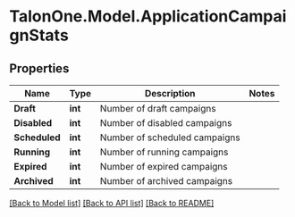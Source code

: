 
# TalonOne.Model.ApplicationCampaignStats

## Properties

Name | Type | Description | Notes
------------ | ------------- | ------------- | -------------
**Draft** | **int** | Number of draft campaigns | 
**Disabled** | **int** | Number of disabled campaigns | 
**Scheduled** | **int** | Number of scheduled campaigns | 
**Running** | **int** | Number of running campaigns | 
**Expired** | **int** | Number of expired campaigns | 
**Archived** | **int** | Number of archived campaigns | 

[[Back to Model list]](../README.md#documentation-for-models)
[[Back to API list]](../README.md#documentation-for-api-endpoints)
[[Back to README]](../README.md)

